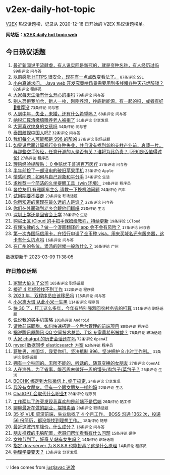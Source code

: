# v2ex-daily-hot-topic

[V2EX](https://www.v2ex.com/) 热议话题榜，记录从 2020-12-18 日开始的 V2EX 热议话题榜单。

**网站版：[V2EX daily hot topic web](https://boojack.github.io/v2ex-daily-hot-topic-web/)**

## 今日热议话题

<!-- TODAY BEGIN -->

1. [最近新闻说甲流肆虐，有人说实际是新冠的，就是变种名称，有人经历过吗](https://www.v2ex.com/t/922474) `99条评论` `问与答`
1. [以前感觉 HTTPS 很安全，现在有一点点改变看法了。](https://www.v2ex.com/t/922534) `87条评论` `SSL`
1. [小白真诚求问， Java web 开发究竟啥场景需要用到多线程各种天花烂醉锁？](https://www.v2ex.com/t/922519) `82条评论` `程序员`
1. [大家每天生活有什么开心的事吗](https://www.v2ex.com/t/922514) `79条评论` `问与答`
1. [别人恐惧我加仓，新人一枚，刚刚养鸡，抄底新能源，有一起的吗，或者有好🐔推荐没](https://www.v2ex.com/t/922486) `73条评论` `问与答`
1. [人到中年，失业，未婚，还有什么希望吗？](https://www.v2ex.com/t/922502) `60条评论` `问与答`
1. [纳税汇算清缴填赡养老人被拒了](https://www.v2ex.com/t/922473) `51条评论` `分享发现`
1. [大家喜欢纹身的女孩吗](https://www.v2ex.com/t/922618) `34条评论` `问与答`
1. [泰国歧视中国人吗?](https://www.v2ex.com/t/922573) `32条评论` `问与答`
1. [我们每个人可能都是 996 的帮凶](https://www.v2ex.com/t/922635) `27条评论` `职场话题`
1. [如果说后面计算机行业各种失业，并且没有找到新的支柱产业前，哀嚎一片。与那些空手传经，任意开源的人是否有关？谁将为此负责？ [不知是否值得讨论]](https://www.v2ex.com/t/922575) `27条评论` `程序员`
1. [理赔经验提醒贴： 0 免赔优于普通百万医疗](https://www.v2ex.com/t/922544) `27条评论` `问与答`
1. [半年前捡了一部没电的破旧苹果手机](https://www.v2ex.com/t/922609) `25条评论` `Apple`
1. [情感问题：如何与自己对象和平分手](https://www.v2ex.com/t/922621) `24条评论` `生活`
1. [求推荐一个简洁的久坐提醒工具（win 环境）](https://www.v2ex.com/t/922507) `24条评论` `程序员`
1. [各位友们,有雅阁车主么,请教一下换机油问题](https://www.v2ex.com/t/922477) `24条评论` `汽车`
1. [试用期要不要走](https://www.v2ex.com/t/922468) `23条评论` `职场话题`
1. [你所知道的离现在最久远的人是谁？](https://www.v2ex.com/t/922467) `22条评论` `问与答`
1. [你们在外面碰到老乡会跟他们聊吗](https://www.v2ex.com/t/922552) `21条评论` `生活`
1. [深圳上学还是回省会上学](https://www.v2ex.com/t/922612) `20条评论` `生活`
1. [购买土区 iCloud 的手把手保姆级教程，持续更新](https://www.v2ex.com/t/922556) `19条评论` `iCloud`
1. [有懂法律的么？做一个漫画翻译的 app 会不会有风险？](https://www.v2ex.com/t/922528) `17条评论` `问与答`
1. [第一次办国际信用卡，在招行申请了全币种 visa，用来买域名还有服务器，这卡有什么坑点吗](https://www.v2ex.com/t/922598) `16条评论` `问与答`
1. [在广州的各位，煲汤的时候一般放什么？](https://www.v2ex.com/t/922535) `16条评论` `广州`

数据更新于 2023-03-09 11:38:05

<!-- TODAY END -->

### 昨日热议话题

<!-- YESTERDAY BEGIN -->

1. [家里大伯关了公司](https://www.v2ex.com/t/922143) `165条评论` `职场话题`
1. [接近 4 年经验找不到工作](https://www.v2ex.com/t/922086) `132条评论` `程序员`
1. [2023 年，双程序员应该移民吗](https://www.v2ex.com/t/922140) `115条评论` `问与答`
1. [小米离大谱,从此小米一生黑](https://www.v2ex.com/t/922258) `114条评论` `程序员`
1. [快 30 了，打工这么多年，今年有特别强烈回农村务农的打算](https://www.v2ex.com/t/922175) `111条评论` `职场话题`
1. [说说我的买手机策略](https://www.v2ex.com/t/922236) `101条评论` `Android`
1. [请教前端同胞，如何快速搭建一个后台管理的前端项目](https://www.v2ex.com/t/922121) `80条评论` `程序员`
1. [据说腾讯原腾讯 QQ 空间技术总监、T13 专家黄希彤被裁？](https://www.v2ex.com/t/922097) `78条评论` `职场话题`
1. [大家 chatgpt 的历史会话还在吗](https://www.v2ex.com/t/922162) `72条评论` `OpenAI`
1. [mysql 数据同步 elasticsearch 方案](https://www.v2ex.com/t/922102) `62条评论` `程序员`
1. [蒋胜男，李国华，我爱你们。坚决抵制 996，坚决拥护 8 小时工作制。](https://www.v2ex.com/t/922230) `31条评论` `职场话题`
1. [拥有一个秒回的、无所不能的、听话的、随意变换的女朋友](https://www.v2ex.com/t/922292) `27条评论` `OpenAI`
1. [人在海外，为了省事，能否周末做好一周的馒头/肉包子/菜包子？](https://www.v2ex.com/t/922204) `26条评论` `生活`
1. [BOCHK 绑定到大陆微信上, 终于搞定.](https://www.v2ex.com/t/922410) `24条评论` `分享发现`
1. [我没有女朋友，但有一个跟女朋友一样的妈](https://www.v2ex.com/t/922395) `22条评论` `生活`
1. [ChatGPT 会取代什么职业❓](https://www.v2ex.com/t/922389) `20条评论` `程序员`
1. [工作两年了终究发现我喜欢的是前端不是后端](https://www.v2ex.com/t/922254) `20条评论` `酷工作`
1. [聊聊最近在做的副业，摆摊卖酒](https://www.v2ex.com/t/922228) `20条评论` `职场话题`
1. [35 岁 VUE 资深前端，失业后找了 4 个月工作， BOSS 沟通 1362 次，投递 56 份简历，都没能找到理想工作。](https://www.v2ex.com/t/922124) `18条评论` `随想`
1. [最近这波汽车降价，什么成分？](https://www.v2ex.com/t/922243) `16条评论` `问与答`
1. [朋友推荐的电脑配置，老哥们帮忙看看有什么问题](https://www.v2ex.com/t/922296) `15条评论` `硬件`
1. [女神节到了，好奇 V 站有女生吗？](https://www.v2ex.com/t/922231) `14条评论` `职场话题`
1. [指定 dns-server 为 8.8.8.8 也能投毒？这是什么原理](https://www.v2ex.com/t/922225) `14条评论` `程序员`
1. [物理学要变天？](https://www.v2ex.com/t/922363) `13条评论` `分享发现`

<!-- YESTERDAY END -->

---

💡 Idea comes from [justjavac 迷渡](https://github.com/justjavac/)
